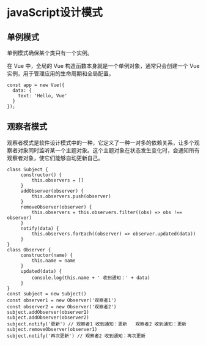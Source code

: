 # javaScript设计模式

## 单例模式

单例模式确保某个类只有一个实例。

在 Vue 中，全局的 Vue 构造函数本身就是一个单例对象，通常只会创建一个 Vue 实例，用于管理应用的生命周期和全局配置。
```
const app = new Vue({
  data: {
    text: 'Hello, Vue'
  }
});
```

## 观察者模式
观察者模式是软件设计模式中的一种，它定义了一种一对多的依赖关系，让多个观察者对象同时监听某一个主题对象。这个主题对象在状态发生变化时，会通知所有观察者对象，使它们能够自动更新自己。
```
class Subject {
     constructor() {
         this.observers = []
     }
     addObserver(observer) {
         this.observers.push(observer)
     }
     removeObserver(observer) {
         this.observers = this.observers.filter((obs) => obs !== observer)
     }
     notify(data) {
         this.observers.forEach((observer) => observer.updated(data))
     }
}
class Observer {
     constructor(name) {
         this.name = name
     }
     updated(data) {
         console.log(this.name + ' 收到通知：' + data)
     }
}
const subject = new Subject()
const observer1 = new Observer('观察者1')
const observer2 = new Observer('观察者2')
subject.addObserver(observer1)
subject.addObserver(observer2)
subject.notify('更新') // 观察者1 收到通知：更新   观察者2 收到通知：更新
subject.removeObserver(observer1)
subject.notify('再次更新') // 观察者2 收到通知：再次更新

```